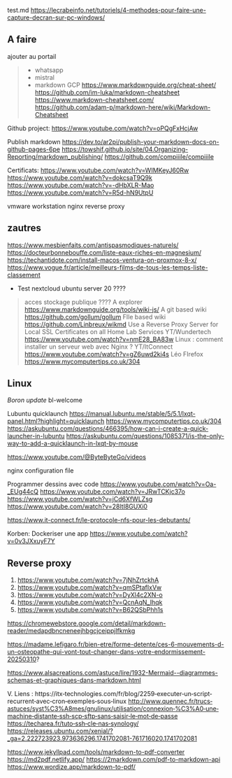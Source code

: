 test.md
https://lecrabeinfo.net/tutoriels/4-methodes-pour-faire-une-capture-decran-sur-pc-windows/

## A faire
ajouter au portail
>- whatsapp
>- mistral
>- markdown
> GCP
https://www.markdownguide.org/cheat-sheet/
https://github.com/im-luka/markdown-cheatsheet
https://www.markdown-cheatsheet.com/
https://github.com/adam-p/markdown-here/wiki/Markdown-Cheatsheet

Github project:
https://www.youtube.com/watch?v=oPQgFxHcjAw

Publish markdown
https://dev.to/ar2pi/publish-your-markdown-docs-on-github-pages-6pe
https://towshif.github.io/site/04.Organizing-Reporting/markdown_publishing/
https://github.com/compiiile/compiiile

Certificats:
https://www.youtube.com/watch?v=WIMKeyJ60Rw
https://www.youtube.com/watch?v=dokcsaT9Q9k
https://www.youtube.com/watch?v=-dHbXLR-Mao
https://www.youtube.com/watch?v=R5d-hN9UtpU

vmware workstation nginx reverse proxy

## zautres
https://www.mesbienfaits.com/antispasmodiques-naturels/
https://docteurbonnebouffe.com/liste-eaux-riches-en-magnesium/
https://techantidote.com/install-macos-ventura-on-proxmox-8-x/
https://www.vogue.fr/article/meilleurs-films-de-tous-les-temps-liste-classement

- Test nextcloud ubuntu server 20 ????
> acces stockage publique ????
> A explorer
https://www.markdownguide.org/tools/wiki-js/
A git based wiki
https://github.com/gollum/gollum
FIle based wiki
https://github.com/Linbreux/wikmd
Use a Reverse Proxy Server for Local SSL Certificates on all Home Lab Services
YT/Wundertech
https://www.youtube.com/watch?v=nmE28_BA83w
Linux : comment installer un serveur web avec Nginx ?
YT/ItConnect
https://www.youtube.com/watch?v=gZ6uwd2ki4s
Léo FIrefox
https://www.mycomputertips.co.uk/304

## Linux
*Boron update*
bl-welcome

Lubuntu quicklaunch
https://manual.lubuntu.me/stable/5/5.1/lxqt-panel.html?highlight=quicklaunch
https://www.mycomputertips.co.uk/304
https://askubuntu.com/questions/466395/how-can-i-create-a-quick-launcher-in-lubuntu
https://askubuntu.com/questions/1085371/is-the-only-way-to-add-a-quicklaunch-in-lxqt-by-mouse


https://www.youtube.com/@ByteByteGo/videos

nginx configuration file

Programmer dessins avec code
https://www.youtube.com/watch?v=Oa-_EUg44cQ
https://www.youtube.com/watch?v=JRwTCKjc37o
https://www.youtube.com/watch?v=jCd6XfWLZsg
https://www.youtube.com/watch?v=28ltI8GUXi0


https://www.it-connect.fr/le-protocole-nfs-pour-les-debutants/

Korben: Dockeriser une app
https://www.youtube.com/watch?v=0v3JXxuyF7Y

## Reverse proxy

1. https://www.youtube.com/watch?v=7jNhZrtckhA
2. https://www.youtube.com/watch?v=qmSPtafIxVw
3. https://www.youtube.com/watch?v=DyXl4c2XN-o
4. https://www.youtube.com/watch?v=QcnAqN_Ihqk
5. https://www.youtube.com/watch?v=B62QSbPhh1s

https://chromewebstore.google.com/detail/markdown-reader/medapdbncneneejhbgcjceippjlfkmkg

https://madame.lefigaro.fr/bien-etre/forme-detente/ces-6-mouvements-d-un-osteopathe-qui-vont-tout-changer-dans-votre-endormissement-20250310?

https://www.alsacreations.com/astuce/lire/1932-Mermaid--diagrammes-schemas-et-graphiques-dans-markdown.html

V. Liens : 
https://itx‐technologies.com/fr/blog/2259‐executer‐un‐script‐recurrent‐avec‐cron‐exemples‐sous‐linux
http://www.quennec.fr/trucs‐astuces/syst%C3%A8mes/gnulinux/utilisation/connexion‐%C3%A0‐une‐machine‐distante‐ssh‐scp‐sftp‐sans‐saisir‐le‐mot‐de‐passe 
https://techarea.fr/tuto‐ssh‐cle‐nas‐synology/
https://releases.ubuntu.com/xenial/?_ga=2.222723923.973636296.1741702081-761716020.1741702081

https://www.jekyllpad.com/tools/markdown-to-pdf-converter
https://md2pdf.netlify.app/
https://2markdown.com/pdf-to-markdown-api
https://www.wordize.app/markdown-to-pdf/